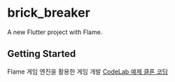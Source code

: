 # brick_breaker

A new Flutter project with Flame.

## Getting Started

Flame 게임 엔진을 활용한 게임 개발
[CodeLab 예제 클론 코딩](https://codelabs.developers.google.com/codelabs/flutter-flame-brick-breaker)
